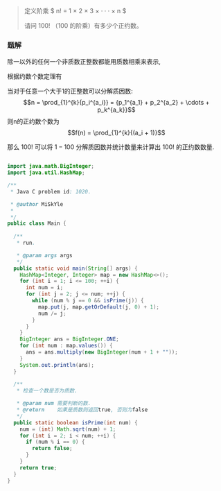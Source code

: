 > 定义阶乘 $ n! = 1 × 2 × 3 × · · · × n $
>
> 请问 $100!$ （100 的阶乘）有多少个正约数。

### 题解

除一以外的任何一个非质数正整数都能用质数相乘来表示,

根据约数个数定理有

当对于任意一个大于1的正整数可以分解质因数: 
$$n = \prod_{1}^{k}{p_i^{a_i}} = {p_1^{a_1} + p_2^{a_2} + \cdots + p_k^{a_k}}$$
则n的正约数个数为 
$$f(n) = \prod_{1}^{k}{(a_i + 1)}$$

那么 $100!$ 可以将 $1 - 100$ 分解质因数并统计数量来计算出 $100!$ 的正约数数量.

```java

import java.math.BigInteger;
import java.util.HashMap;

/**
 * Java C problem id: 1020.

 * @author MiSkYle
 *
 */
public class Main {
  
  /**
   * run.

   * @param args args
   */
  public static void main(String[] args) {
    HashMap<Integer, Integer> map = new HashMap<>();
    for (int i = 1; i <= 100; ++i) {
      int num = i;
      for (int j = 2; j <= num; ++j) {
        while (num % j == 0 && isPrime(j)) {
          map.put(j, map.getOrDefault(j, 0) + 1);
          num /= j;
        }
      }
    }
    BigInteger ans = BigInteger.ONE;
    for (int num : map.values()) {
      ans = ans.multiply(new BigInteger(num + 1 + ""));
    }
    System.out.println(ans);
  }
  
  /**
   * 检查一个数是否为质数.

   * @param num 需要判断的数.
   * @return    如果是质数则返回true, 否则为false
   */
  public static boolean isPrime(int num) {
    num = (int) Math.sqrt(num) + 1;
    for (int i = 2; i < num; ++i) {
      if (num % i == 0) {
        return false;
      }
    }
    return true;
  }
}
```